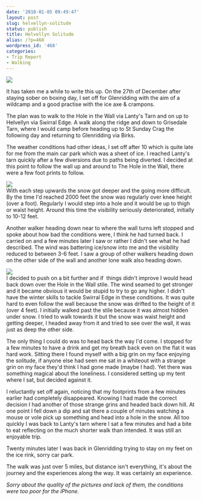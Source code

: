```yaml
---
date: '2010-01-05 09:49:47'
layout: post
slug: helvellyn-solitude
status: publish
title: Helvellyn Solitude
alias: /?p=468
wordpress_id: '468'
categories:
- Trip Report
- Walking
---
```


[![](http://dl.dropbox.com/u/2657852/website/images/Hole-in-the-wall-map-300x168.png)](http://dl.dropbox.com/u/2657852/website/images/Hole-in-the-wall-map.png)  

It has taken me a while to write this up. On the 27th of December after staying sober on boxing day, I set off for Glenridding with the aim of a wildcamp and a good practise with the ice axe & crampons.  
<!-- more -->
The plan was to walk to the Hole in the Wall via Lanty's Tarn and on up to Helvellyn via Swirral Edge. A walk along the ridge and down to Grisedale Tarn, where I would camp before heading up to St Sunday Crag the following day and returning to Glenridding via Birks.  

The weather conditions had other ideas, I set off after 10 which is quite late for me from the main car park which was a sheet of ice. I reached Lanty's tarn quickly after a few diversions due to paths being diverted. I decided at this point to follow the wall up and around to The Hole in the Wall, there were a few foot prints to follow.  

[![](http://dl.dropbox.com/u/2657852/website/images/Visibility-300x225.jpg)](http://dl.dropbox.com/u/2657852/website/images/Visibility.jpg)  
With each step upwards the snow got deeper and the going more difficult. By the time I'd reached 2000 feet the snow was regularly over knee height (over a foot). Regularly I would step into a hole and it would be up to thigh or waist height. Around this time the visibility seriously deteriorated, initially to 10-12 feet.  

Another walker heading down near to where the wall turns left stopped and spoke about how bad the conditions were, I think he had turned back. I carried on and a few minutes later I saw or rather I didn't see what he had described. The wind was battering ice/snow into me and the visibility reduced to between 3-6 feet. I saw a group of other walkers heading down on the other side of the wall and another lone walk also heading down.  

[![](http://dl.dropbox.com/u/2657852/website/images/Stile-300x225.jpg)](http://dl.dropbox.com/u/2657852/website/images/Stile.jpg)  
I decided to push on a bit further and if  things didn't improve I would head back down over the Hole in the Wall stile. The wind seamed to get stronger and it became obvious it would be stupid to try to go any higher. I didn't have the winter skills to tackle Swirral Edge in these conditions. It was quite hard to even follow the wall because the snow was drifted to the height of it (over 4 feet). I initially walked past the stile because it was almost hidden under snow. I tried to walk towards it but the snow was waist height and getting deeper, I headed away from it and tried to see over the wall, it was just as deep the other side.  

The only thing I could do was to head back the way I'd come. I stopped for a few minutes to have a drink and get my breath back even on the flat it was hard work. Sitting there I found myself with a big grin on my face enjoying the solitude, if anyone else had seen me sat in a whiteout with a strange grin on my face they'd think I had gone made (maybe I had). Yet there was something magical about the loneliness. I considered setting up my tent where I sat, but decided against it.  

I reluctantly set off again, noticing that my footprints from a few minutes earlier had completely disappeared. Knowing I had made the correct decision I had another of those strange grins and headed back down hill. At one point I fell down a dip and sat there a couple of minutes watching a mouse or vole pick up something and head into a hole in the snow. All too quickly I was back to Lanty's tarn where I sat a few minutes and had a bite to eat reflecting on the much shorter walk than intended. It was still an enjoyable trip.  

Twenty minutes later I was back in Glenridding trying to stay on my feet on the ice rink, sorry car park.  

The walk was just over 5 miles, but distance isn't everything, it's about the journey and the experiences along the way. It was certainly an experience.  

_Sorry about the quality of the pictures and lack of them, the conditions were too poor for the iPhone._

